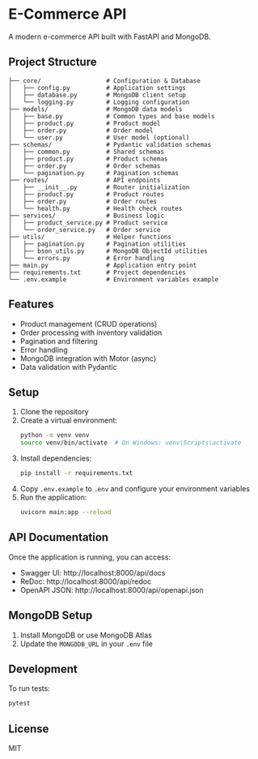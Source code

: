 # E-Commerce API

A modern e-commerce API built with FastAPI and MongoDB.

## Project Structure

```
├── core/                  # Configuration & Database
│   ├── config.py          # Application settings
│   ├── database.py        # MongoDB client setup
│   └── logging.py         # Logging configuration
├── models/                # MongoDB data models
│   ├── base.py            # Common types and base models
│   ├── product.py         # Product model
│   ├── order.py           # Order model
│   └── user.py            # User model (optional)
├── schemas/               # Pydantic validation schemas
│   ├── common.py          # Shared schemas
│   ├── product.py         # Product schemas
│   ├── order.py           # Order schemas
│   └── pagination.py      # Pagination schemas
├── routes/                # API endpoints
│   ├── __init__.py        # Router initialization
│   ├── product.py         # Product routes
│   ├── order.py           # Order routes
│   └── health.py          # Health check routes
├── services/              # Business logic
│   ├── product_service.py # Product service
│   └── order_service.py   # Order service
├── utils/                 # Helper functions
│   ├── pagination.py      # Pagination utilities
│   ├── bson_utils.py      # MongoDB ObjectId utilities
│   └── errors.py          # Error handling
├── main.py                # Application entry point
├── requirements.txt       # Project dependencies
└── .env.example           # Environment variables example
```

## Features

- Product management (CRUD operations)
- Order processing with inventory validation
- Pagination and filtering
- Error handling
- MongoDB integration with Motor (async)
- Data validation with Pydantic

## Setup

1. Clone the repository
2. Create a virtual environment:
   ```bash
   python -m venv venv
   source venv/bin/activate  # On Windows: venv\Scripts\activate
   ```
3. Install dependencies:
   ```bash
   pip install -r requirements.txt
   ```
4. Copy `.env.example` to `.env` and configure your environment variables
5. Run the application:
   ```bash
   uvicorn main:app --reload
   ```

## API Documentation

Once the application is running, you can access:
- Swagger UI: http://localhost:8000/api/docs
- ReDoc: http://localhost:8000/api/redoc
- OpenAPI JSON: http://localhost:8000/api/openapi.json

## MongoDB Setup

1. Install MongoDB or use MongoDB Atlas
2. Update the `MONGODB_URL` in your `.env` file

## Development

To run tests:
```bash
pytest
```

## License

MIT 